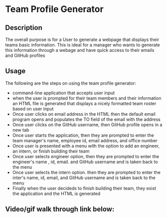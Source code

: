 # Team Profile Generator

## Description

The overall purpose is for a User to generate a webpage that displays their teams basic information.
This is ideal for a manager who wants to generate this information through a webage and have quick access to their emails and GitHub profiles

## Usage

The following are the steps on using the team profile generator:

- command-line application that accepts user input
- when the user is prompted for their team members and their information an HTML file is generated that displays a nicely formatted team roster based on user input
- Once user clicks on email address in the HTML then the default email program opens and populates the TO field of the email with the address
- Once user clicks on the GitHub username, then GitHub profile opens in a new tab
- Once user starts the application, then they are prompted to enter the team manager's name, employee id, email address, and office number
- Once user is presented with a menu with the option to add an engineer, an intern, or finish building their team
- Once user selects engineer option, then they are prompted to enter the engineer's name , id, email. and GitHub username and is taken back to the menu
- Once user selects the intern option. then they are prompted to enter the inter's name, id, email, and GitHub username and is taken back to the menu
- Finally when the user decideds to finish building their team, they exist the application and the HTML is generated

## Video/gif walk through link below:
